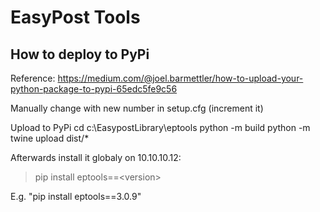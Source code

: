 # EasyPost Tools

## How to deploy to PyPi

Reference: https://medium.com/@joel.barmettler/how-to-upload-your-python-package-to-pypi-65edc5fe9c56


Manually change with new number in setup.cfg (increment it)

Upload to PyPi
 cd c:\EasypostLibrary\eptools
 python -m build
 python -m twine upload dist/*

Afterwards install it globaly on 10.10.10.12:
> pip install eptools==&lt;version&gt;

E.g. "pip install eptools==3.0.9"